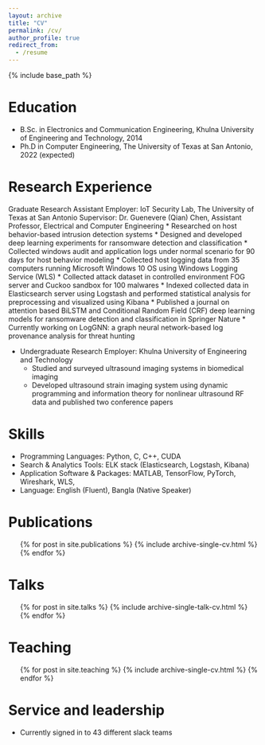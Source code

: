 ```yaml
---
layout: archive
title: "CV"
permalink: /cv/
author_profile: true
redirect_from:
  - /resume
---
```


{% include base_path %}

Education
======
* B.Sc. in Electronics and Communication Engineering, Khulna University of Engineering and Technology, 2014
* Ph.D in Computer Engineering, The University of Texas at San Antonio, 2022 (expected)

Research Experience
======
Graduate Research Assistant
Employer: IoT Security Lab, The University of Texas at San Antonio
Supervisor: Dr. Guenevere (Qian) Chen, Assistant Professor, Electrical and Computer Engineering
	* Researched on host behavior-based intrusion detection systems
	* Designed and developed deep learning experiments for ransomware detection and classification
	* Collected windows audit and application logs under normal scenario for 90 days for host behavior modeling
	* Collected host logging data from 35 computers running Microsoft Windows 10 OS using Windows Logging
	Service (WLS)
	* Collected attack dataset in controlled environment FOG server and Cuckoo sandbox for 100 malwares
	* Indexed collected data in Elasticsearch server using Logstash and performed statistical analysis for
	preprocessing and visualized using Kibana
	* Published a journal on attention based BiLSTM and Conditional Random Field (CRF) deep learning models
	for ransomware detection and classification in Springer Nature
	* Currently working on LogGNN: a graph neural network-based log provenance analysis for threat hunting

* Undergraduate Research
  Employer: Khulna University of Engineering and Technology
	* Studied and surveyed ultrasound imaging systems in biomedical imaging
	* Developed ultrasound strain imaging system using dynamic programming and information theory for
	nonlinear ultrasound RF data and published two conference papers
  
Skills
======
* Programming Languages: Python, C, C++, CUDA
* Search & Analytics Tools: ELK stack (Elasticsearch, Logstash, Kibana)
* Application Software & Packages: MATLAB, TensorFlow, PyTorch, Wireshark, WLS,
* Language: English (Fluent), Bangla (Native Speaker)

Publications
======
  <ul>{% for post in site.publications %}
    {% include archive-single-cv.html %}
  {% endfor %}</ul>
  
Talks
======
  <ul>{% for post in site.talks %}
    {% include archive-single-talk-cv.html %}
  {% endfor %}</ul>
  
Teaching
======
  <ul>{% for post in site.teaching %}
    {% include archive-single-cv.html %}
  {% endfor %}</ul>
  
Service and leadership
======
* Currently signed in to 43 different slack teams
